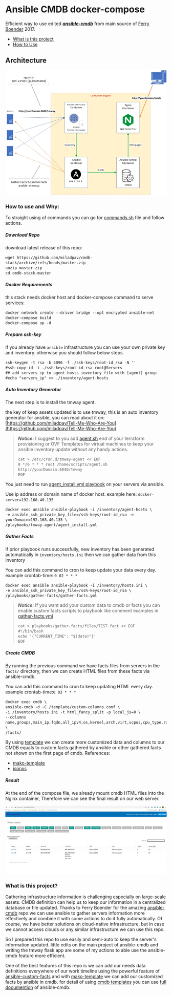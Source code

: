 # Ansible CMDB docker-compose

Efficient way to use edited <a href="https://github.com/miladpav/ansible-cmdb" ><b><i>ansible-cmdb</i></b></a> from main source of <a href="https://github.com/fboender/ansible-cmdb" >Ferry Boender</a> 2017.

- [What is this project](https://github.com/miladpav/cmdb-stack#What-is-this-project)
- [How to Use](https://github.com/miladpav/cmdb-stack#How-to-use-and-Why)

## Architecture
![Architecture](pictures/architecture.jpg)

### How to use and Why:
To straight using of commands you can go for [commands.sh](commands.sh) file and follow actions.

##### Download Repo
download latest release of this repo:
```download-steps
wget https://github.com/miladpav/cmdb-stack/archive/refs/heads/master.zip
unzip master.zip
cd cmdb-stack-master
```

##### Docker Requirements
this stack needs docker host and docker-compose command to serve services:
```docker-steps
docker network create --driver bridge --opt encrypted ansible-net
docker-compose build
docker-compose up -d
```

##### Prepare ssh-key
If you already have `ansible` infrastructure you can use your own private key and inventory. otherwise you should follow below steps.
```ssh-key-steps
ssh-keygen -t rsa -b 4096 -f ./ssh-keys/root-id_rsa -N ''
#ssh-copy-id -i ./ssh-keys/root-id_rsa root@Servers
## add servers ip to agent-hosts inventory file with [agent] group
#echo "servers_ip" >> ./inventory/agent-hosts
```

##### Auto Inventory Generator

The next step is to install the tmway agent.

the key of keep assets updated is to use tmway, this is an auto inventory generator for ansible, you can read about it on:
[https://github.com/miladpav/Tell-Me-Who-Are-You](https://github.com/miladpav/Tell-Me-Who-Are-You)

> ***__Notice:__*** I suggest to you add [agent.sh](playbooks/tmway-agent/files/agent.sh) end of your terraform provisioning or OVF Templates for virtual machines to keep your ansible inventory update without any handy actions.
> ```notice-steps
> cat > /etc/cron.d/tmway-agent << EOF
> 0 */6 * * * root /home/scripts/agent.sh http://yourDomain:4040/tmway
> EOF
> ```

You just need to run [agent_install.yml playbook](playbooks/tmway-agent/agent_install.yml) on your servers via ansible.

Use ip address or domain name of docker host. example here: `docker-server=192.168.40.135`
```install-agent-steps
docker exec ansible ansible-playbook -i /inventory/agent-hosts \
-e ansible_ssh_private_key_file=/ssh-keys/root-id_rsa -e yourDomain=192.168.40.135 \
/playbooks/tmway-agent/agent_install.yml
```

##### Gather Facts
If prior playbook runs successfully, new inventory has been generated automatically in `inventory/hosts.ini` then we can gather data from this inventory

You can add this command to cron to keep update your data every day. example crontab-time: `0 02 * * *`
```gather-facts-steps
docker exec ansible ansible-playbook -i /inventory/hosts.ini \
-e ansible_ssh_private_key_file=/ssh-keys/root-id_rsa \
/playbooks/gather-facts/gather-facts.yml
```
> ***__Notice:__*** If you want add your custom data to cmdb or facts you can enable custom facts scripts to playbook like comment examples in [gather-facts.yml](playbooks/gather-facts/gather-facts.yml)
> ```notice-steps
> cat > playbooks/gather-facts/files/TEST.fact << EOF
> #!/bin/bash
> echo '{"CURRENT_TIME": "$(date)"}'
> EOF
> ```

##### Create CMDB
By running the previous command we have facts files from servers in the `facts/` directory, then we can create HTML files from these facts via ansible-cmdb.

You can add this command to cron to keep updating HTML every day. example crontab-time:`0 03 * * *`

```create-cmdb-html-steps
docker exec cmdb \
ansible-cmdb -d -C /template/custom-columns.conf \
-i /inventory/hosts.ini -t html_fancy_split -p local_js=0 \
--columns name,groups,main_ip,fqdn,all_ipv4,os,kernel,arch,virt,vcpus,cpu_type,ram,mem_usage,disk_usage,timestamp,prodname \
/facts/
```
By using [template](template/custom-columns.conf) we can create more customized data and columns to our CMDB equals to custom facts gathered by ansible or other gathered facts not shown on the first page of cmdb.
References:
  - [mako-template](https://www.makotemplates.org/)
  - [jsonxs](https://github.com/fboender/jsonxs) 


##### Result
At the end of the compose file, we already mount cmdb HTML files into the Nginx container, Therefore we can see the final result on our web server.

![Result](pictures/cmdb-output.jpg)

### What is this project?
Gathering infrastructure information is challenging especially on large-scale assets. CMDB definition can help us to keep our information in a centralized database or file updated. Thanks to Ferry Boender for the amazing [ansible-cmdb](https://github.com/fboender/ansible-cmdb) repo we can use ansible to gather servers information more effectively and combine it with some actions to do it fully automatically. Of course, we have better solutions on cloud-native infrastructure, but in case we cannot access clouds or any similar infrastructure we can use this repo.

So I prepared this repo to use easily and semi-auto to keep the server's information updated. little edits on the main project of ansible-cmdb and writing the tmway flask app are some of my actions to able use the ansible-cmdb feature more efficient.

One of the best features of this repo is we can add our needs data definitions everywhere of our work timeline using the powerful feature of [ansible-custom-facts](https://docs.ansible.com/ansible/latest/user_guide/playbooks_vars_facts.html#id8) and with [mako-template](https://www.makotemplates.org/) we can add our customized facts by ansible in cmdb.
for detail of using [cmdb templates](template/custom-columns.conf) you can use [full documention](https://ansible-cmdb.readthedocs.io/en/latest/) of ansible-cmdb.